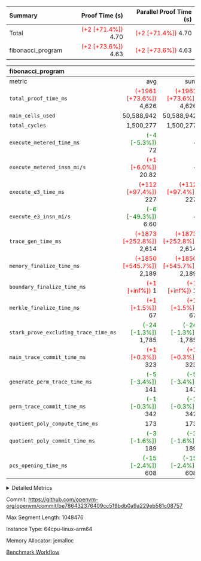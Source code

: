 | Summary | Proof Time (s) | Parallel Proof Time (s) |
|:---|---:|---:|
| Total | <span style='color: red'>(+2 [+71.4%])</span> 4.70 | <span style='color: red'>(+2 [+71.4%])</span> 4.70 |
| fibonacci_program | <span style='color: red'>(+2 [+73.6%])</span> 4.63 | <span style='color: red'>(+2 [+73.6%])</span> 4.63 |


| fibonacci_program |||||
|:---|---:|---:|---:|---:|
|metric|avg|sum|max|min|
| `total_proof_time_ms ` | <span style='color: red'>(+1961 [+73.6%])</span> 4,626 | <span style='color: red'>(+1961 [+73.6%])</span> 4,626 | <span style='color: red'>(+1961 [+73.6%])</span> 4,626 | <span style='color: red'>(+1961 [+73.6%])</span> 4,626 |
| `main_cells_used     ` |  50,588,942 |  50,588,942 |  50,588,942 |  50,588,942 |
| `total_cycles        ` |  1,500,277 |  1,500,277 |  1,500,277 |  1,500,277 |
| `execute_metered_time_ms` | <span style='color: green'>(-4 [-5.3%])</span> 72 | -          | -          | -          |
| `execute_metered_insn_mi/s` | <span style='color: red'>(+1 [+6.0%])</span> 20.82 | -          | -          | -          |
| `execute_e3_time_ms  ` | <span style='color: red'>(+112 [+97.4%])</span> 227 | <span style='color: red'>(+112 [+97.4%])</span> 227 | <span style='color: red'>(+112 [+97.4%])</span> 227 | <span style='color: red'>(+112 [+97.4%])</span> 227 |
| `execute_e3_insn_mi/s` | <span style='color: green'>(-6 [-49.3%])</span> 6.60 | -          | <span style='color: green'>(-6 [-49.3%])</span> 6.60 | <span style='color: green'>(-6 [-49.3%])</span> 6.60 |
| `trace_gen_time_ms   ` | <span style='color: red'>(+1873 [+252.8%])</span> 2,614 | <span style='color: red'>(+1873 [+252.8%])</span> 2,614 | <span style='color: red'>(+1873 [+252.8%])</span> 2,614 | <span style='color: red'>(+1873 [+252.8%])</span> 2,614 |
| `memory_finalize_time_ms` | <span style='color: red'>(+1850 [+545.7%])</span> 2,189 | <span style='color: red'>(+1850 [+545.7%])</span> 2,189 | <span style='color: red'>(+1850 [+545.7%])</span> 2,189 | <span style='color: red'>(+1850 [+545.7%])</span> 2,189 |
| `boundary_finalize_time_ms` | <span style='color: red'>(+1 [+inf%])</span> 1 | <span style='color: red'>(+1 [+inf%])</span> 1 | <span style='color: red'>(+1 [+inf%])</span> 1 | <span style='color: red'>(+1 [+inf%])</span> 1 |
| `merkle_finalize_time_ms` | <span style='color: red'>(+1 [+1.5%])</span> 67 | <span style='color: red'>(+1 [+1.5%])</span> 67 | <span style='color: red'>(+1 [+1.5%])</span> 67 | <span style='color: red'>(+1 [+1.5%])</span> 67 |
| `stark_prove_excluding_trace_time_ms` | <span style='color: green'>(-24 [-1.3%])</span> 1,785 | <span style='color: green'>(-24 [-1.3%])</span> 1,785 | <span style='color: green'>(-24 [-1.3%])</span> 1,785 | <span style='color: green'>(-24 [-1.3%])</span> 1,785 |
| `main_trace_commit_time_ms` | <span style='color: red'>(+1 [+0.3%])</span> 323 | <span style='color: red'>(+1 [+0.3%])</span> 323 | <span style='color: red'>(+1 [+0.3%])</span> 323 | <span style='color: red'>(+1 [+0.3%])</span> 323 |
| `generate_perm_trace_time_ms` | <span style='color: green'>(-5 [-3.4%])</span> 141 | <span style='color: green'>(-5 [-3.4%])</span> 141 | <span style='color: green'>(-5 [-3.4%])</span> 141 | <span style='color: green'>(-5 [-3.4%])</span> 141 |
| `perm_trace_commit_time_ms` | <span style='color: green'>(-1 [-0.3%])</span> 342 | <span style='color: green'>(-1 [-0.3%])</span> 342 | <span style='color: green'>(-1 [-0.3%])</span> 342 | <span style='color: green'>(-1 [-0.3%])</span> 342 |
| `quotient_poly_compute_time_ms` |  173 |  173 |  173 |  173 |
| `quotient_poly_commit_time_ms` | <span style='color: green'>(-3 [-1.6%])</span> 189 | <span style='color: green'>(-3 [-1.6%])</span> 189 | <span style='color: green'>(-3 [-1.6%])</span> 189 | <span style='color: green'>(-3 [-1.6%])</span> 189 |
| `pcs_opening_time_ms ` | <span style='color: green'>(-15 [-2.4%])</span> 608 | <span style='color: green'>(-15 [-2.4%])</span> 608 | <span style='color: green'>(-15 [-2.4%])</span> 608 | <span style='color: green'>(-15 [-2.4%])</span> 608 |



<details>
<summary>Detailed Metrics</summary>

| group | num_segments | keygen_time_ms | insns | fri.log_blowup | execute_metered_time_ms | execute_metered_insn_mi/s | commit_exe_time_ms |
| --- | --- | --- | --- | --- | --- | --- | --- |
| fibonacci_program | 1 | 239 | 1,500,278 | 1 | 72 | 20.82 | 5 | 

| group | air_name | quotient_deg | interactions | constraints |
| --- | --- | --- | --- | --- |
| fibonacci_program | AccessAdapterAir<16> | 2 | 5 | 12 | 
| fibonacci_program | AccessAdapterAir<2> | 2 | 5 | 12 | 
| fibonacci_program | AccessAdapterAir<32> | 2 | 5 | 12 | 
| fibonacci_program | AccessAdapterAir<4> | 2 | 5 | 12 | 
| fibonacci_program | AccessAdapterAir<8> | 2 | 5 | 12 | 
| fibonacci_program | BitwiseOperationLookupAir<8> | 2 | 2 | 4 | 
| fibonacci_program | MemoryMerkleAir<8> | 2 | 4 | 39 | 
| fibonacci_program | PersistentBoundaryAir<8> | 2 | 3 | 7 | 
| fibonacci_program | PhantomAir | 2 | 3 | 5 | 
| fibonacci_program | Poseidon2PeripheryAir<BabyBearParameters>, 1> | 2 | 1 | 286 | 
| fibonacci_program | ProgramAir | 1 | 1 | 4 | 
| fibonacci_program | RangeTupleCheckerAir<2> | 1 | 1 | 4 | 
| fibonacci_program | Rv32HintStoreAir | 2 | 18 | 28 | 
| fibonacci_program | VariableRangeCheckerAir | 1 | 1 | 4 | 
| fibonacci_program | VmAirWrapper<Rv32BaseAluAdapterAir, BaseAluCoreAir<4, 8> | 2 | 20 | 37 | 
| fibonacci_program | VmAirWrapper<Rv32BaseAluAdapterAir, LessThanCoreAir<4, 8> | 2 | 18 | 40 | 
| fibonacci_program | VmAirWrapper<Rv32BaseAluAdapterAir, ShiftCoreAir<4, 8> | 2 | 24 | 91 | 
| fibonacci_program | VmAirWrapper<Rv32BranchAdapterAir, BranchEqualCoreAir<4> | 2 | 11 | 20 | 
| fibonacci_program | VmAirWrapper<Rv32BranchAdapterAir, BranchLessThanCoreAir<4, 8> | 2 | 13 | 35 | 
| fibonacci_program | VmAirWrapper<Rv32CondRdWriteAdapterAir, Rv32JalLuiCoreAir> | 2 | 10 | 18 | 
| fibonacci_program | VmAirWrapper<Rv32JalrAdapterAir, Rv32JalrCoreAir> | 2 | 16 | 20 | 
| fibonacci_program | VmAirWrapper<Rv32LoadStoreAdapterAir, LoadSignExtendCoreAir<4, 8> | 2 | 18 | 33 | 
| fibonacci_program | VmAirWrapper<Rv32LoadStoreAdapterAir, LoadStoreCoreAir<4> | 2 | 17 | 40 | 
| fibonacci_program | VmAirWrapper<Rv32MultAdapterAir, DivRemCoreAir<4, 8> | 2 | 25 | 84 | 
| fibonacci_program | VmAirWrapper<Rv32MultAdapterAir, MulHCoreAir<4, 8> | 2 | 24 | 31 | 
| fibonacci_program | VmAirWrapper<Rv32MultAdapterAir, MultiplicationCoreAir<4, 8> | 2 | 19 | 19 | 
| fibonacci_program | VmAirWrapper<Rv32RdWriteAdapterAir, Rv32AuipcCoreAir> | 2 | 12 | 14 | 
| fibonacci_program | VmConnectorAir | 2 | 5 | 11 | 

| group | air_name | segment | rows | prep_cols | perm_cols | main_cols | cells |
| --- | --- | --- | --- | --- | --- | --- | --- |
| fibonacci_program | AccessAdapterAir<8> | 0 | 128 |  | 16 | 17 | 4,224 | 
| fibonacci_program | BitwiseOperationLookupAir<8> | 0 | 65,536 | 3 | 8 | 2 | 655,360 | 
| fibonacci_program | MemoryMerkleAir<8> | 0 | 512 |  | 16 | 32 | 24,576 | 
| fibonacci_program | PersistentBoundaryAir<8> | 0 | 128 |  | 12 | 20 | 4,096 | 
| fibonacci_program | PhantomAir | 0 | 1 |  | 12 | 6 | 18 | 
| fibonacci_program | Poseidon2PeripheryAir<BabyBearParameters>, 1> | 0 | 256 |  | 8 | 300 | 78,848 | 
| fibonacci_program | ProgramAir | 0 | 8,192 |  | 8 | 10 | 147,456 | 
| fibonacci_program | RangeTupleCheckerAir<2> | 0 | 524,288 | 2 | 8 | 1 | 4,718,592 | 
| fibonacci_program | Rv32HintStoreAir | 0 | 4 |  | 44 | 32 | 304 | 
| fibonacci_program | VariableRangeCheckerAir | 0 | 262,144 | 2 | 8 | 1 | 2,359,296 | 
| fibonacci_program | VmAirWrapper<Rv32BaseAluAdapterAir, BaseAluCoreAir<4, 8> | 0 | 1,048,576 |  | 52 | 36 | 92,274,688 | 
| fibonacci_program | VmAirWrapper<Rv32BaseAluAdapterAir, LessThanCoreAir<4, 8> | 0 | 524,288 |  | 40 | 37 | 40,370,176 | 
| fibonacci_program | VmAirWrapper<Rv32BranchAdapterAir, BranchEqualCoreAir<4> | 0 | 262,144 |  | 28 | 26 | 14,155,776 | 
| fibonacci_program | VmAirWrapper<Rv32BranchAdapterAir, BranchLessThanCoreAir<4, 8> | 0 | 8 |  | 32 | 32 | 512 | 
| fibonacci_program | VmAirWrapper<Rv32CondRdWriteAdapterAir, Rv32JalLuiCoreAir> | 0 | 131,072 |  | 28 | 18 | 6,029,312 | 
| fibonacci_program | VmAirWrapper<Rv32JalrAdapterAir, Rv32JalrCoreAir> | 0 | 32 |  | 36 | 28 | 2,048 | 
| fibonacci_program | VmAirWrapper<Rv32LoadStoreAdapterAir, LoadStoreCoreAir<4> | 0 | 128 |  | 52 | 41 | 11,904 | 
| fibonacci_program | VmAirWrapper<Rv32RdWriteAdapterAir, Rv32AuipcCoreAir> | 0 | 16 |  | 28 | 20 | 768 | 
| fibonacci_program | VmConnectorAir | 0 | 2 | 1 | 16 | 5 | 42 | 

| group | segment | trace_gen_time_ms | total_proof_time_ms | total_cycles | total_cells | stark_prove_excluding_trace_time_ms | quotient_poly_compute_time_ms | quotient_poly_commit_time_ms | perm_trace_commit_time_ms | pcs_opening_time_ms | merkle_finalize_time_ms | memory_finalize_time_ms | main_trace_commit_time_ms | main_cells_used | insns | generate_perm_trace_time_ms | execute_e3_time_ms | execute_e3_insn_mi/s | boundary_finalize_time_ms |
| --- | --- | --- | --- | --- | --- | --- | --- | --- | --- | --- | --- | --- | --- | --- | --- | --- | --- | --- | --- |
| fibonacci_program | 0 | 2,614 | 4,626 | 1,500,277 | 160,837,996 | 1,785 | 173 | 189 | 342 | 608 | 67 | 2,189 | 323 | 50,588,942 | 1,500,278 | 141 | 227 | 6.60 | 1 | 

| group | segment | trace_height_constraint | weighted_sum | threshold |
| --- | --- | --- | --- | --- |
| fibonacci_program | 0 | 0 | 3,932,542 | 2,013,265,921 | 
| fibonacci_program | 0 | 1 | 10,749,400 | 2,013,265,921 | 
| fibonacci_program | 0 | 2 | 1,966,271 | 2,013,265,921 | 
| fibonacci_program | 0 | 3 | 10,749,532 | 2,013,265,921 | 
| fibonacci_program | 0 | 4 | 1,664 | 2,013,265,921 | 
| fibonacci_program | 0 | 5 | 640 | 2,013,265,921 | 
| fibonacci_program | 0 | 6 | 7,209,100 | 2,013,265,921 | 
| fibonacci_program | 0 | 7 |  | 2,013,265,921 | 
| fibonacci_program | 0 | 8 | 35,535,101 | 2,013,265,921 | 

</details>


Commit: https://github.com/openvm-org/openvm/commit/be786432376409cc519bdb0a9a229eb581c08757

Max Segment Length: 1048476

Instance Type: 64cpu-linux-arm64

Memory Allocator: jemalloc

[Benchmark Workflow](https://github.com/openvm-org/openvm/actions/runs/15879551430)
